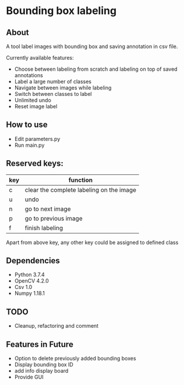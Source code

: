 # Bounding box labeling

## About
A tool label images with bounding box and saving annotation in csv file.

Currently available features:
* Choose between labeling from scratch and labeling on top of saved annotations 
* Label a large number of classes
* Navigate between images while labeling
* Switch between classes to label
* Unlimited undo
* Reset image label

## How to use
* Edit parameters.py
* Run main.py

## Reserved keys:
| key | function                                 |
| --- | ---------------------------------------- |
| c   | clear the complete labeling on the image |
| u   | undo                                     |
| n   | go to next image                         |
| p   | go to previous image                     |
| f   | finish labeling                          |

Apart from above key, any other key could be assigned to defined class

## Dependencies 
* Python 3.7.4
* OpenCV 4.2.0
* Csv 1.0
* Numpy 1.18.1

## TODO
* Cleanup, refactoring and comment

## Features in Future
* Option to delete previously added bounding boxes
* Display bounding box ID
* add info display board
* Provide GUI